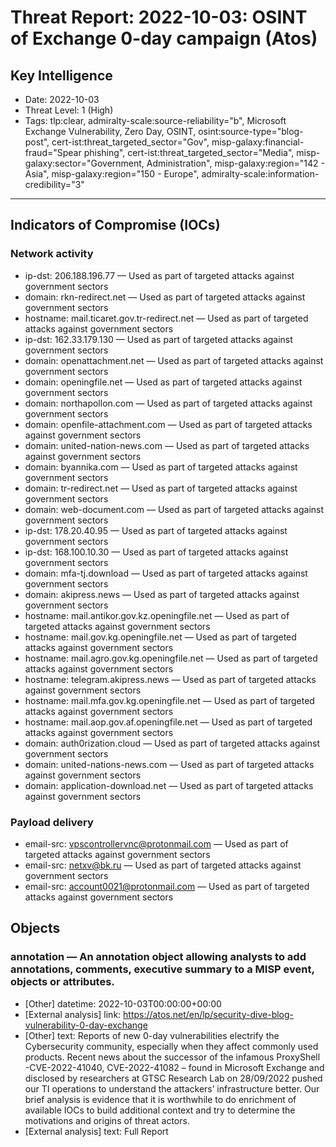 # Threat Report: 2022-10-03: OSINT of Exchange 0-day campaign (Atos)


## Key Intelligence
* Date: 2022-10-03
* Threat Level: 1 (High)
* Tags: tlp:clear, admiralty-scale:source-reliability="b", Microsoft Exchange Vulnerability, Zero Day, OSINT, osint:source-type="blog-post", cert-ist:threat_targeted_sector="Gov", misp-galaxy:financial-fraud="Spear phishing", cert-ist:threat_targeted_sector="Media", misp-galaxy:sector="Government, Administration", misp-galaxy:region="142 - Asia", misp-galaxy:region="150 - Europe", admiralty-scale:information-credibility="3"

---

## Indicators of Compromise (IOCs)
### Network activity
* ip-dst: 206.188.196.77 — Used as part of targeted attacks against government sectors
* domain: rkn-redirect.net — Used as part of targeted attacks against government sectors
* hostname: mail.ticaret.gov.tr-redirect.net — Used as part of targeted attacks against government sectors
* ip-dst: 162.33.179.130 — Used as part of targeted attacks against government sectors
* domain: openattachment.net — Used as part of targeted attacks against government sectors
* domain: openingfile.net — Used as part of targeted attacks against government sectors
* domain: northapollon.com — Used as part of targeted attacks against government sectors
* domain: openfile-attachment.com — Used as part of targeted attacks against government sectors
* domain: united-nation-news.com — Used as part of targeted attacks against government sectors
* domain: byannika.com — Used as part of targeted attacks against government sectors
* domain: tr-redirect.net — Used as part of targeted attacks against government sectors
* domain: web-document.com — Used as part of targeted attacks against government sectors
* ip-dst: 178.20.40.95 — Used as part of targeted attacks against government sectors
* ip-dst: 168.100.10.30 — Used as part of targeted attacks against government sectors
* domain: mfa-tj.download — Used as part of targeted attacks against government sectors
* domain: akipress.news — Used as part of targeted attacks against government sectors
* hostname: mail.antikor.gov.kz.openingfile.net — Used as part of targeted attacks against government sectors
* hostname: mail.gov.kg.openingfile.net — Used as part of targeted attacks against government sectors
* hostname: mail.agro.gov.kg.openingfile.net — Used as part of targeted attacks against government sectors
* hostname: telegram.akipress.news — Used as part of targeted attacks against government sectors
* hostname: mail.mfa.gov.kg.openingfile.net — Used as part of targeted attacks against government sectors
* hostname: mail.aop.gov.af.openingfile.net — Used as part of targeted attacks against government sectors
* domain: auth0rization.cloud — Used as part of targeted attacks against government sectors
* domain: united-nations-news.com — Used as part of targeted attacks against government sectors
* domain: application-download.net — Used as part of targeted attacks against government sectors

### Payload delivery
* email-src: vpscontrollervnc@protonmail.com — Used as part of targeted attacks against government sectors
* email-src: netxv@bk.ru — Used as part of targeted attacks against government sectors
* email-src: account0021@protonmail.com — Used as part of targeted attacks against government sectors

## Objects
### annotation — An annotation object allowing analysts to add annotations, comments, executive summary to a MISP event, objects or attributes.
* [Other] datetime: 2022-10-03T00:00:00+00:00
* [External analysis] link: https://atos.net/en/lp/security-dive-blog-vulnerability-0-day-exchange
* [Other] text: Reports of new 0-day vulnerabilities electrify the Cybersecurity community, especially when they affect commonly used products. Recent news about the successor of the infamous ProxyShell -CVE-2022-41040, CVE-2022-41082 – found in Microsoft Exchange and disclosed by researchers at GTSC Research Lab on 28/09/2022 pushed our TI operations to understand the attackers’ infrastructure better. Our brief analysis is evidence that it is worthwhile to do enrichment of available IOCs to build additional context and try to determine the motivations and origins of threat actors.
* [External analysis] text: Full Report
